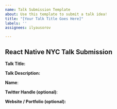 ```yaml
---
name: Talk Submission Template
about: Use this template to submit a talk idea!
title: "[Your Talk Title Goes Here]"
labels: ''
assignees: ilyausorov

---
```


## React Native NYC Talk Submission

**Talk Title:**

**Talk Description:**

**Name**:

**Twitter Handle (optional)**:

**Website / Portfolio (optional):**
